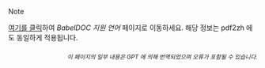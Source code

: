 > [!NOTE]
> [여기를 클릭](https://funstory-ai.github.io/BabelDOC/supported_languages/)하여 *BabelDOC 지원 언어* 페이지로 이동하세요. 해당 정보는 pdf2zh 에도 동일하게 적용됩니다.

<div align="right"> 
<h6><small>이 페이지의 일부 내용은 GPT 에 의해 번역되었으며 오류가 포함될 수 있습니다.</small></h6>